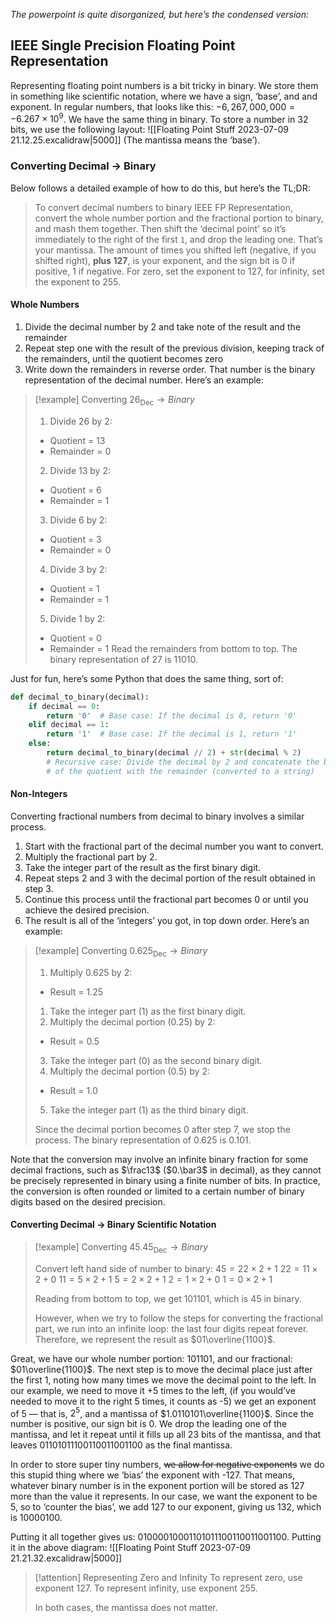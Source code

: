 *The powerpoint is quite disorganized, but here’s the condensed version:*

## IEEE Single Precision Floating Point Representation
Representing floating point numbers is a bit tricky in binary. We store them in something like scientific notation, where we have a sign, ‘base’, and and exponent. In regular numbers, that looks like this: $-6,267,000,000=-6.267\times10^9$. We have the same thing in binary. To store a number in 32 bits, we use the following layout:
![[Floating Point Stuff 2023-07-09 21.12.25.excalidraw|5000]]
(The mantissa means the ‘base’).

### Converting Decimal → Binary
Below follows a detailed example of how to do this, but here’s the TL;DR:

> To convert decimal numbers to binary IEEE FP Representation, convert the whole number portion and the fractional portion to binary, and mash them together. Then shift the ‘decimal point’ so it’s immediately to the right of the first `1`, and drop the leading one. That’s your mantissa. The amount of times you shifted left (negative, if you shifted right), **plus 127**, is your exponent, and the sign bit is 0 if positive, 1 if negative. For zero, set the exponent to 127, for infinity, set the exponent to 255.





#### Whole Numbers
1. Divide the decimal number by 2 and take note of the result and the remainder
2. Repeat step one with the result of the previous division, keeping track of the remainders, until the quotient becomes zero
3. Write down the remainders in reverse order. That number is the binary representation of the decimal number. Here’s an example:

> [!example] Converting $26_{\text{Dec}}\to Binary$
> 
> 1. Divide $26$ by $2$:
> 	- Quotient = $13$
> 	- Remainder = $0$
> 2. Divide $13$ by $2$:
> 	- Quotient = $6$
> 	- Remainder = $1$
> 3. Divide $6$ by $2$:
> 	- Quotient = $3$
> 	- Remainder = $0$
> 4. Divide $3$ by $2$:
> 	- Quotient = $1$
> 	- Remainder = $1$
> 5. Divide $1$ by $2$:
> 	- Quotient = $0$
> 	- Remainder = $1$
> Read the remainders from bottom to top.
> The binary representation of $27$ is $11010$.
> 

Just for fun, here’s some Python that does the same thing, sort of:
```python
def decimal_to_binary(decimal):
    if decimal == 0:
        return '0'  # Base case: If the decimal is 0, return '0'
    elif decimal == 1:
        return '1'  # Base case: If the decimal is 1, return '1'
    else:
        return decimal_to_binary(decimal // 2) + str(decimal % 2)
        # Recursive case: Divide the decimal by 2 and concatenate the binary representation
        # of the quotient with the remainder (converted to a string)
```

#### Non-Integers
Converting fractional numbers from decimal to binary involves a similar process.
1. Start with the fractional part of the decimal number you want to convert.
2. Multiply the fractional part by 2.
3. Take the integer part of the result as the first binary digit.
4. Repeat steps 2 and 3 with the decimal portion of the result obtained in step 3.
5. Continue this process until the fractional part becomes 0 or until you achieve the desired precision.
6. The result is all of the ‘integers’ you got, in top down order. Here’s an example:

> [!example] Converting $0.625_{\text{Dec}}\to Binary$
> 1. Multiply $0.625$ by $2$:
> 	- Result = $1.25$
> 1. Take the integer part ($1$) as the first binary digit.
> 2. Multiply the decimal portion ($0.25$) by $2$:
> 	- Result = $0.5$
> 3. Take the integer part (0) as the second binary digit.
> 4. Multiply the decimal portion ($0.5$) by $2$:
> 	- Result = $1.0$
> 5. Take the integer part ($1$) as the third binary digit.
> 
> Since the decimal portion becomes $0$ after step $7$, we stop the process.
> The binary representation of $0.625$ is $0.101$.

Note that the conversion may involve an infinite binary fraction for some decimal fractions, such as $\frac13$ ($0.\bar3$ in decimal), as they cannot be precisely represented in binary using a finite number of bits. In practice, the conversion is often rounded or limited to a certain number of binary digits based on the desired precision.

#### Converting Decimal → Binary Scientific Notation

> [!example] Converting $45.45_{\text{Dec}}\to Binary$
> 
> Convert left hand side of number to binary:
> $45 = 22 \times 2 + 1$
> $22 = 11 \times 2 + 0$
> $11 = 5 \times 2 + 1$
> $5 = 2 \times 2 + 1$
> $2 = 1 \times 2 + 0$
> $1 = 0 \times 2 + 1$
> 
> Reading from bottom to top, we get $101101$, which is $45$ in binary.
> 
> However, when we try to follow the steps for converting the fractional part, we run into an infinite loop: the last four digits repeat forever. Therefore, we represent the result as $01\overline{1100}$.

Great, we have our whole number portion: $101101$, and our fractional: $01\overline{1100}$.
The next step is to move the decimal place just after the first 1, noting how many times we move the decimal point to the left.
In our example, we need to move it +5 times to the left, (if you would’ve needed to move it to the right 5 times, it counts as -5) we get an exponent of 5 — that is, $2^5$, and a mantissa of $1.0110101\overline{1100}$.
Since the number is positive, our sign bit is 0. We drop the leading one of the mantissa, and let it repeat until it fills up all 23 bits of the mantissa, and that leaves $01101011100110011001100$ as the final mantissa.

In order to store super tiny numbers, ~~we allow for negative exponents~~ we do this stupid thing where we ‘bias’ the exponent with -127. That means, whatever binary number is in the exponent portion will be stored as 127 more than the value it represents. In our case, we want the exponent to be 5, so to ‘counter the bias’, we add 127 to our exponent, giving us 132, which is 10000100.

Putting it all together gives us: 01000010001101011100110011001100. Putting it in the above diagram:
![[Floating Point Stuff 2023-07-09 21.21.32.excalidraw|5000]]

> [!attention] Representing Zero and Infinity
> To represent zero, use exponent $127$.
> To represent infinity, use exponent $255$.
> 
> In both cases, the mantissa does not matter.

